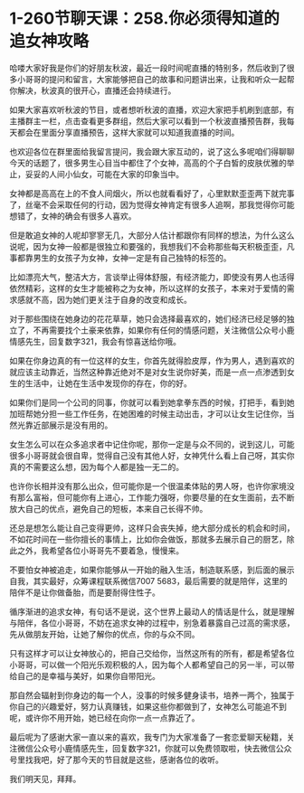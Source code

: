 # 1-260节聊天课：258.你必须得知道的追女神攻略

哈喽大家好我是你们的好朋友秋波，最近一段时间呢直播的特别多，然后收到了很多小哥哥的提问和留言，大家能够把自己的故事和问题讲出来，让我和听众一起帮你解决，秋波真的很开心，直播还会持续进行。

如果大家喜欢听秋波的节目，或者想听秋波的直播，欢迎大家把手机刷到底部，有主播群主一栏，点击查看更多群组，然后大家可以看到一个秋波直播预告群，我每天都会在里面分享直播预告，这样大家就可以知道我直播的时间。

也欢迎各位在群里面给我留言提问，我会跟大家互动的，说了这么多呢咱们得聊聊今天的话题了，很多男生心目当中都住了个女神，高高的个子白皙的皮肤优雅的举止，妥妥的人间小仙女，可能在大家的印象当中。

女神都是高高在上的不食人间烟火，所以也就看看好了，心里默默歪歪两下就完事了，丝毫不会采取任何的行动，因为觉得女神肯定有很多人追啊，那我觉得你可能想错了，女神的确会有很多人喜欢。

但是敢追女神的人呢却寥寥无几，大部分人估计都跟你有同样的想法，为什么这么说呢，因为女神一般都是很独立和要强的，我想我们不会称那些每天积极歪歪，凡事都靠男生的女孩子为女神，女神一定是有自己独特的标签的。

比如漂亮大气，整洁大方，言谈举止得体舒服，有经济能力，即使没有男人也活得依然精彩，这样的女生才能被称之为女神，所以这样的女孩子，本来对于爱情的需求感就不高，因为她们更关注于自身的改变和成长。

对于那些围绕在她身边的花花草草，她只会选择最喜欢的，她们经济已经足够的独立了，不再需要找个土豪来依靠，如果你有任何的情感问题，关注微信公众号小鹿情感先生，回复数字321，我会有惊喜送给你哦。

如果在你身边真的有一位这样的女生，你首先就得脸皮厚，作为男人，遇到喜欢的就应该主动靠近，当然这种靠近绝对不是对女生说你好美，而是一点一点渗透到女生的生活中，让她在生活中发现你的存在，你的好。

如果你们是同一个公司的同事，你就可以看到她拿拳东西的时候，打把手，看到她加班帮她分担一些工作任务，在她困难的时候主动出击，才可以让女生记住你，当然光靠近部展示是没有用的。

女生怎么可以在众多追求者中记住你呢，那你一定是与众不同的，说到这儿，可能很多小哥哥就会很自卑，觉得自己没有其他人好，女神凭什么看上自己呀，其实你真的不需要这么想，因为每个人都是独一无二的。

也许你长相并没有那么出众，但可能你是一个很温柔体贴的男人呀，也许你家境没有那么富裕，但可能你有上进心，工作能力强呀，你要尽量的在女生面前，去不断放大自己的优点，避免自己的短板，本来自己长得不帅。

还总是想怎么能让自己变得更帅，这样只会丧失掉，绝大部分成长的机会和时间，不如花时间在一些你擅长的事情上，比如你会做饭，那就多去展示自己的厨艺，除此之外，我希望各位小哥哥先不要着急，慢慢来。

不要怕女神被追走，如果你能够从一开始的融入生活，制造联系感，到后面的展示自我，其实最好，众筹课程联系微信7007 5683，最后需要的就是陪伴，这里的陪伴不是让你做备胎，而是要耐得住性子。

循序渐进的追求女神，有句话不是说，这个世界上最动人的情话是什么，就是理解与陪伴，各位小哥哥，不妨在追求女神的过程中，别急着暴露自己过高的需求感，先从做朋友开始，让她了解你的优点，你的与众不同。

只有这样才可以让女神放心的，把自己交给你，当然这所有的所有，都是希望各位小哥哥，可以做一个阳光乐观积极的人，因为每个人都希望自己的另一半，可以带给自己的是幸福与美好，如果你自带阳光。

那自然会辐射到你身边的每一个人，没事的时候多健身读书，培养一两个，独属于你自己的兴趣爱好，努力认真赚钱，如果这些你都做到了，女神怎么可能追不到呢，或许你不用开始，她已经在向你一点一点靠近了。

最后呢为了感谢大家一直以来的喜欢，我专门为大家准备了一套恋爱聊天秘籍，关注微信公众号小鹿情感先生，回复数字321，你就可以免费领取啦，快去微信公众号里找我吧，好了那今天的节目就是这些，感谢各位的收听。

我们明天见，拜拜。